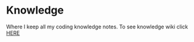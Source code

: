 # Knowledge
Where I keep all my coding knowledge notes.
To see knowledge wiki click [HERE](https://github.com/davefrancese/knowledge/wiki)
